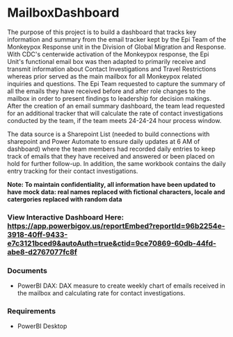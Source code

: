 # MailboxDashboard
The purpose of this project is to build a dashboard that tracks key information and summary from the email tracker kept by the Epi Team of the Monkeypox Response unit in the Division of Global Migration and Response. With CDC's centerwide activation of the Monkeypox response, the Epi Unit's functional email box was then adapted to primarily receive and transmit information about Contact Investigations and Travel Restrictions whereas prior served as the main mailbox for all Monkeypox related inquiries and questions. 
The Epi Team requested to capture the summary of all the emails they have received before and after role changes to the mailbox in order to present findings to leadership for decision makings. After the creation of an email summary dashboard, the team lead requested for an additional tracker that will calculate the rate of contact investigations conducted by the team, if the team meets 24-24-24 hour process window. 

The data source is a Sharepoint List (needed to build connections with sharepoint and Power Automate to ensure daily updates at 6 AM of dashboard) where the team members had recorded daily entries to keep track of emails that they have received and answered or been placed on hold for further follow-up. In addition, the same workbook contains the daily entry tracking for their contact investigations. 

**Note: To maintain confidentiality, all information have been updated to have mock data: real names replaced with fictional characters, locale and catergories replaced with random data** 

### View Interactive Dashboard Here: https://app.powerbigov.us/reportEmbed?reportId=96b2254e-3918-40ff-9433-e7c3121bced9&autoAuth=true&ctid=9ce70869-60db-44fd-abe8-d2767077fc8f

### Documents
* PowerBI DAX: DAX measure to create weekly chart of emails received in the mailbox and calculating rate for contact investigations. 

### Requirements 
* PowerBI Desktop
